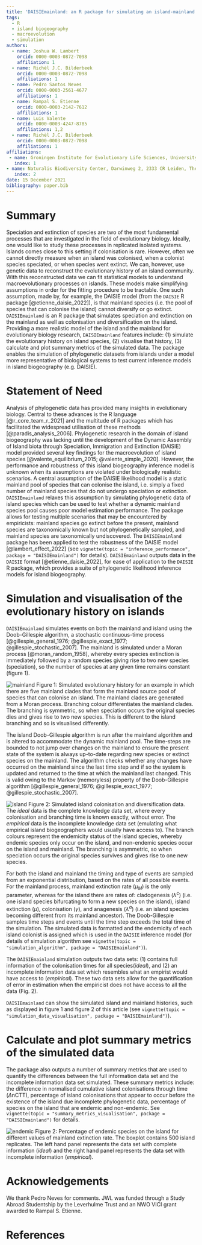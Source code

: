 ```yaml
---
title: 'DAISIEmainland: an R package for simulating an island-mainland system for macroevolution on islands'
tags:
  - R
  - island biogeography
  - macroevolution
  - simulation
authors:
  - name: Joshua W. Lambert
    orcid: 0000-0003-0872-7098
    affiliation: 1
  - name: Richèl J.C. Bilderbeek
    orcid: 0000-0003-0872-7098
    affiliations: 1
  - name: Pedro Santos Neves
    orcid: 0000-0003-2561-4677
    affiliations: 1
  - name: Rampal S. Etienne
    orcid: 0000-0003-2142-7612
    affiliations: 1
  - name: Luis Valente
    orcid: 0000-0003-4247-8785
    affiliations: 1,2
  - name: Richèl J.C. Bilderbeek
    orcid: 0000-0003-0872-7098
    affiliations: 1
affiliations:
 - name: Groningen Institute for Evolutionary Life Sciences, University of Groningen, Box 11103, 9700 CC Groningen, The Netherlands
   index: 1
- name: Naturalis Biodiversity Center, Darwinweg 2, 2333 CR Leiden, The Netherlands
   index: 2
date: 15 December 2021
bibliography: paper.bib
---
```


# Summary

Speciation and extinction of species are two of the most fundamental processes that are investigated in the field of evolutionary biology. Ideally, one would like to study these processes in replicated isolated systems. Islands comes close to this setting if colonisation is rare. However, often we cannot directly measure when an island was colonised, when a colonist species speciated, or when species went extinct. We can, however, use genetic data to reconstruct the evolutionary history of an island community. With this reconstructed data we can fit statistical models to understand macroevolutionary processes on islands. These models make simplifying assumptions in order for the fitting procedure to be tractable. One such assumption, made by, for example, the DAISIE model (from the `DAISIE` R package [@etienne_daisie_2022]), is that mainland species (i.e. the pool of species that can colonise the island) cannot diversify or go extinct. `DAISIEmainland` is an R package that simulates speciation and extinction on the mainland as well as colonisation and diversification on the island. Providing a more realistic model of the island and the mainland for evolutionary biology research, `DAISIEmainland` features include: (1) simulate the evolutionary history on island species, (2) visualise that history, (3) calculate and plot summary metrics of the simulated data. The package enables the simulation of phylogenetic datasets from islands under a model more representative of biological systems to test current inference models in island biogeography (e.g. DAISIE).

# Statement of Need

Analysis of phylogenetic data has provided many insights in evolutionary biology. Central to these advances is the R language [@r_core_team_r_2021] and the multitude of R packages which has facilitated the widespread utilisation of these methods [@paradis_analysis_2006]. Phylogenetic research in the domain of island biogeography was lacking until the development of the Dynamic Assembly of Island biota through Speciation, Immigration and Extinction (DAISIE) model provided several key findings for the macroevolution of island species [@valente_equilibrium_2015; @valente_simple_2020]. However, the performance and robustness of this island biogeography inference model is unknown when its assumptions are violated under biologically realistic scenarios. A central assumption of the DAISIE likelihood model is a static mainland pool of species that can colonise the island, i.e. simply a fixed number of mainland species that do not undergo speciation or extinction. `DAISIEmainland` relaxes this assumption by simulating phylogenetic data of island species which can be used to test whether a dynamic mainland species pool causes poor model estimation performance. The package allows for testing multiple scenarios that may be encountered by empiricists: mainland species go extinct before the present, mainland species are taxonomically known but not phylogenetically sampled, and mainland species are taxonomically undiscovered. The `DAISIEmainland` package has been applied to test the robustness of the DAISIE model [@lambert_effect_2022] (see `vignette(topic = "inference_performance", package = "DAISIEmainland")` for details). `DAISIEmainland` outputs data in the `DAISIE` format [@etienne_daisie_2022], for ease of application to the `DAISIE` R package, which provides a suite of phylogenetic likelihood inference models for island biogeography.

# Simulation and visualisation of the evolutionary history on islands

`DAISIEmainland` simulates events on both the mainland and island using the Doob-Gillespie algorithm, a stochastic continuous-time process [@gillespie_general_1976; @gillespie_exact_1977; @gillespie_stochastic_2007]. The mainland is simulated under a Moran process [@moran_random_1958], whereby every species extinction is immediately followed by a random species giving rise to two new species (speciation), so the number of species at any given time remains constant (figure 1).

![mainland](figs/mainland.png)
Figure 1: Simulated evolutionary history for an example in which there are five mainland clades that form the mainland source pool of species that can colonise an island. The mainland clades are generated from a Moran process. Branching colour differentiates the mainland clades. The branching is symmetric, so when speciation occurs the original species dies and gives rise to two new species. This is different to the island branching and so is visualised differently.

The island Doob-Gillespie algorithm is run after the mainland algorithm and is altered to accommodate the dynamic mainland pool. The time-steps are bounded to not jump over changes on the mainland to ensure the present state of the system is always up-to-date regarding new species or extinct species on the mainland. The algorithm checks whether any changes have occurred on the mainland since the last time step and if so the system is updated and returned to the time at which the mainland last changed. This is valid owing to the Markov (memoryless) property of the Doob-Gillespie algorithm [@gillespie_general_1976; @gillespie_exact_1977; @gillespie_stochastic_2007].

![island](figs/island.png)
Figure 2: Simulated island colonisation and diversification data. The *ideal* data is the complete knowledge data set, where every colonisation and branching time is known exactly, without error. The *empirical* data is the incomplete knowledge data set (emulating what empirical island biogeographers would usually have access to). The branch colours represent the endemicity status of the island species, whereby endemic species only occur on the island, and non-endemic species occur on the island and mainland. The branching is asymmetric, so when speciation occurs the original species survives and gives rise to one new species. 

For both the island and mainland the timing and type of events are sampled from an exponential distribution, based on the rates of all possible events. For the mainland process, mainland extinction rate ($\mu_M$) is the only parameter, whereas for the island there are rates of: cladogenesis ($\lambda^c$) (i.e. one island species bifurcating to form a new species on the island), island extinction ($\mu$), colonisation ($\gamma$), and anagenesis ($\lambda^a$) (i.e. an island species becoming different from its mainland ancestor). The Doob-Gillespie samples time steps and events until the time step exceeds the total time of the simulation. The simulated data is formatted and the endemicity of each island colonist is assigned which is used in the `DAISIE` inference model (for details of simulation algorithm see `vignette(topic = "simulation_algorithm", package = "DAISIEmainland")`). 

The `DAISIEmainland` simulation outputs two data sets: (1) contains full information of the colonisation times for all species(*ideal*), and (2) an incomplete information data set which resembles what an empirist would have access to (*empirical*). These two data sets allow for the quantification of error in estimation when the empiricist does not have access to all the data (Fig. 2).

`DAISIEmainland` can show the simulated island and mainland histories, such as displayed in figure 1 and figure 2 of this article (see `vignette(topic = "simulation_data_visualisation", package = "DAISIEmainland")`).

# Calculate and plot summary metrics of the simulated data

The package also outputs a number of summary metrics that are used to quantify the differences between the full information data set and the incomplete information data set simulated. These summary metrics include: the difference in normalised cumulative island colonisations through time ($\Delta$nCTT), percentage of island colonisations that appear to occur before the existence of the island due incomplete phylogenetic data, percentage of species on the island that are endemic and non-endemic. See `vignette(topic = "summary_metrics_visualisation", package = "DAISIEmainland")` for details.

![endemic](figs/endemic.png)
Figure 2: Percentage of endemic species on the island for different values of mainland extinction rate. The boxplot contains 500 island replicates. The left hand panel represents the data set with complete information (*ideal*) and the right hand panel represents the data set with incomplete information (*empirical*).

# Acknowledgements

We thank Pedro Neves for comments. JWL was funded through a Study Abroad Studentship by the Leverhulme Trust and an NWO VICI grant awarded to Rampal S. Etienne.

# References
